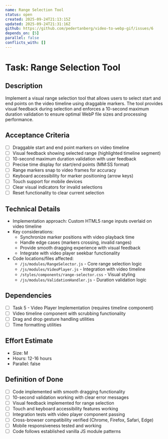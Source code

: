 ```yaml
---
name: Range Selection Tool
status: open
created: 2025-09-24T21:13:15Z
updated: 2025-09-24T21:31:16Z
github: https://github.com/pedertanberg/video-to-webp-gif/issues/6
depends_on: [5]
parallel: false
conflicts_with: []
---
```


# Task: Range Selection Tool

## Description
Implement a visual range selection tool that allows users to select start and end points on the video timeline using draggable markers. The tool provides visual feedback during selection and enforces a 10-second maximum duration validation to ensure optimal WebP file sizes and processing performance.

## Acceptance Criteria
- [ ] Draggable start and end point markers on video timeline
- [ ] Visual feedback showing selected range (highlighted timeline segment)
- [ ] 10-second maximum duration validation with user feedback
- [ ] Precise time display for start/end points (MM:SS format)
- [ ] Range markers snap to video frames for accuracy
- [ ] Keyboard accessibility for marker positioning (arrow keys)
- [ ] Touch support for mobile devices
- [ ] Clear visual indicators for invalid selections
- [ ] Reset functionality to clear current selection

## Technical Details
- Implementation approach: Custom HTML5 range inputs overlaid on video timeline
- Key considerations:
  - Synchronize marker positions with video playback time
  - Handle edge cases (markers crossing, invalid ranges)
  - Provide smooth dragging experience with visual feedback
  - Integrate with video player seekbar functionality
- Code locations/files affected:
  - `/js/modules/RangeSelector.js` - Core range selection logic
  - `/js/modules/VideoPlayer.js` - Integration with video timeline
  - `/styles/components/range-selector.css` - Visual styling
  - `/js/modules/ValidationHandler.js` - Duration validation logic

## Dependencies
- [ ] Task 5 - Video Player Implementation (requires timeline component)
- [ ] Video timeline component with scrubbing functionality
- [ ] Drag and drop gesture handling utilities
- [ ] Time formatting utilities

## Effort Estimate
- Size: M
- Hours: 12-16 hours
- Parallel: false

## Definition of Done
- [ ] Code implemented with smooth dragging functionality
- [ ] 10-second validation working with clear error messages
- [ ] Visual feedback implemented for range selection
- [ ] Touch and keyboard accessibility features working
- [ ] Integration tests with video player component passing
- [ ] Cross-browser compatibility verified (Chrome, Firefox, Safari, Edge)
- [ ] Mobile responsiveness tested and working
- [ ] Code follows established vanilla JS module patterns

